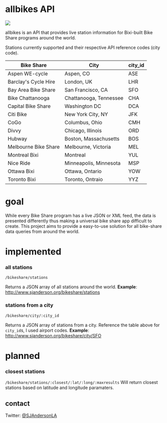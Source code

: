# allbikes API
![](http://img.shields.io/npm/v/allbikes.svg)


allbikes is an API that provides live station information for Bixi-built Bike Share programs around the world. 

Stations currently supported and their respective API reference codes (city code).

| Bike Share | City | city_id |
| ----- | ------ |------ |
| Aspen WE-cycle| Aspen, CO | ASE |
| Barclay's Cycle Hire| London, UK| LHR |
| Bay Area Bike Share| San Francisco, CA | SFO |
| Bike Chattanooga | Chattanooga, Tennessee | CHA |
| Capital Bike Share| Washington DC| DCA |
| Citi Bike| New York City, NY | JFK |
| CoGo | Columbus, Ohio | CMH |
| Divvy | Chicago, Illinois | ORD |
| Hubway | Boston, Massachusetts | BOS |
| Melbourne Bike Share| Melbourne, Victoria | MEL |
| Montreal Bixi | Montreal | YUL |
| Nice Ride| Minneapolis, Minnesota| MSP |
| Ottawa Bixi| Ottawa, Ontario| YOW |
| Toronto Bixi|Toronto, Ontraio | YYZ |

# goal
While every Bike Share program has a live JSON or XML feed, the data is presented differently thus making a universal bike share app difficult to create. This project aims to provide a easy-to-use solution for all bike-share data queries from around the world.

# implemented

### all stations
```
/bikeshare/stations
```
Returns a JSON array of all stations around the world.
**Example**: http://www.sjanderson.org/bikeshare/stations


### stations from a city
```
/bikeshare/city/:city_id
```
Returns a JSON array of stations from a city. Reference the table above for `city_id`s, I used airport codes.
**Example**: http://www.sjanderson.org/bikeshare/city/SFO

# planned

### closest stations
`/bikeshare/stations/:closest/:lat/:long/:maxresults`
Will return closest stations based on latitude and longitude paramaters.

## contact
Twitter: [@SJAndersonLA](twitter.com/sjandersonla)


